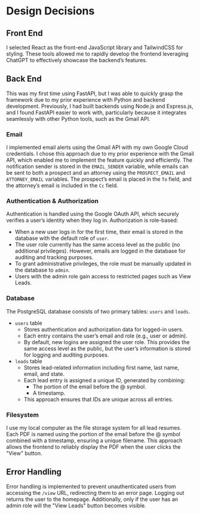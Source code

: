 # Design Decisions

## Front End
I selected React as the front-end JavaScript library and TailwindCSS for styling. These tools allowed me to rapidly develop the frontend leveraging ChatGPT to effectively showcase the backend’s features.

## Back End
This was my first time using FastAPI, but I was able to quickly grasp the framework due to my prior experience with Python and backend development. Previously, I had built backends using Node.js and Express.js, and I found FastAPI easier to work with, particularly because it integrates seamlessly with other Python tools, such as the Gmail API.

### Email
I implemented email alerts using the Gmail API with my own Google Cloud credentials. I chose this approach due to my prior experience with the Gmail API, which enabled me to implement the feature quickly and efficiently. The notification sender is stored in the `EMAIL_SENDER` variable, while emails can be sent to both a prospect and an attorney using the `PROSPECT_EMAIL` and `ATTORNEY_EMAIL` variables. The prospect’s email is placed in the `To` field, and the attorney’s email is included in the `Cc` field.

### Authentication & Authorization
Authentication is handled using the Google OAuth API, which securely verifies a user’s identity when they log in.
Authorization is role-based:
- When a new user logs in for the first time, their email is stored in the database with the default role of `user`.
- The user role currently has the same access level as the public (no additional privileges). However, emails are logged in the database for auditing and tracking purposes.
- To grant administrative privileges, the role must be manually updated in the database to `admin`.
- Users with the admin role gain access to restricted pages such as View Leads.

### Database
The PostgreSQL database consists of two primary tables: `users` and `leads`.
- `users` table
    - Stores authentication and authorization data for logged-in users.
    - Each entry contains the user’s email and role (e.g., user or admin).
    - By default, new logins are assigned the user role. This provides the same access level as the public, but the user’s information is stored for logging and auditing purposes.
- `leads` table
    - Stores lead-related information including first name, last name, email, and state.
    - Each lead entry is assigned a unique ID, generated by combining:
        - The portion of the email before the @ symbol.
        - A timestamp.
    - This approach ensures that IDs are unique across all entries.

### Filesystem
I use my local computer as the file storage system for all lead resumes. Each PDF is named using the portion of the email before the @ symbol combined with a timestamp, ensuring a unique filename. This approach allows the frontend to reliably display the PDF when the user clicks the "View" button.

## Error Handling
Error handling is implemented to prevent unauthenticated users from accessing the `/view` URL, redirecting them to an error page. Logging out returns the user to the homepage. Additionally, only if the user has an admin role will the "View Leads" button becomes visible.